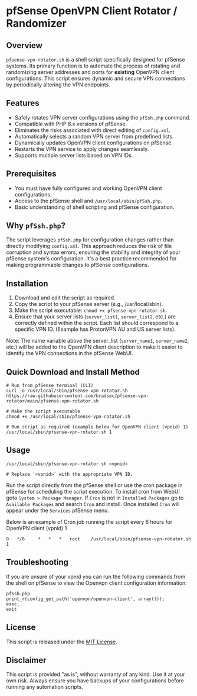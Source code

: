 # pfSense OpenVPN Client Rotator / Randomizer

## Overview

`pfsense-vpn-rotator.sh` is a shell script specifically designed for pfSense systems. Its primary function is to automate the process of rotating and randomizing server addresses and ports for **existing** OpenVPN client configurations. This script ensures dynamic and secure VPN connections by periodically altering the VPN endpoints.

## Features

- Safely rotates VPN server configurations using the `pfSsh.php` command.
- Compatible with PHP 8.x versions of pfSense.
- Eliminates the risks associated with direct editing of `config.xml`.
- Automatically selects a random VPN server from predefined lists.
- Dynamically updates OpenVPN client configurations on pfSense.
- Restarts the VPN service to apply changes seamlessly.
- Supports multiple server lists based on VPN IDs.

## Prerequisites

- You must have fully configured and working OpenVPN client configurations.
- Access to the pfSense shell and `/usr/local/sbin/pfSsh.php`.
- Basic understanding of shell scripting and pfSense configuration.

## Why `pfSsh.php`?

The script leverages `pfSsh.php` for configuration changes rather than directly modifying `config.xml`. This approach reduces the risk of file corruption and syntax errors, ensuring the stability and integrity of your pfSense system's configuration. It's a best practice recommended for making programmable changes to pfSense configurations.

## Installation

1. Download and edit the script as required.
2. Copy the script to your pfSense server (e.g., /usr/local/sbin).
3. Make the script executable: `chmod +x pfsense-vpn-rotator.sh`.
4. Ensure that your server lists (`server_list1`, `server_list2`, etc.) are correctly defined within the script. Each list should correspond to a specific VPN ID. (Example has ProtonVPN AU and US server lists).  

Note: The name variable above the server_list (`server_name1`, `server_name2`, etc.) will be added to the OpenVPN client description to make it easier to identify the VPN connections in the pfSense WebUI.

## Quick Download and Install Method

```terminal
# Run from pfSense terminal (CLI)
curl -o /usr/local/sbin/pfsense-vpn-rotator.sh https://raw.githubusercontent.com/bradsec/pfsense-vpn-rotator/main/pfsense-vpn-rotator.sh

# Make the script executable
chmod +x /usr/local/sbin/pfsense-vpn-rotator.sh

# Run script as required (example below for OpenVPN client (vpnid) 1)
/usr/local/sbin/pfsense-vpn-rotator.sh 1
```
  
## Usage

```terminal
/usr/local/sbin/pfsense-vpn-rotator.sh <vpnid>

# Replace `<vpnid>` with the appropriate VPN ID.
```

Run the script directly from the pfSense shell or use the cron package in pfSense for scheduling the script execution. To install cron from WebUI goto `System > Package Manager`. If `Cron` is not in `Installed Packages` go to `Available Packages` and search `Cron` and install. Once installed `Cron` will appear under the `Services` pfSense menu.  
  
Below is an example of Cron job running the script every 6 hours for OpenVPN client (vpnid) 1
```terminal
0 	*/6 	* 	* 	* 	root 	/usr/local/sbin/pfsense-vpn-rotator.sh 1
```

## Troubleshooting
If you are unsure of your vpnid you can run the following commands from the shell on pfSense to view the Openvpn client configuration information:
```terminal
pfSsh.php
print_r(config_get_path('openvpn/openvpn-client', array()));
exec;
exit

```

## License

This script is released under the [MIT License](LICENSE).

## Disclaimer

This script is provided "as is", without warranty of any kind. Use it at your own risk. Always ensure you have backups of your configurations before running any automation scripts.
